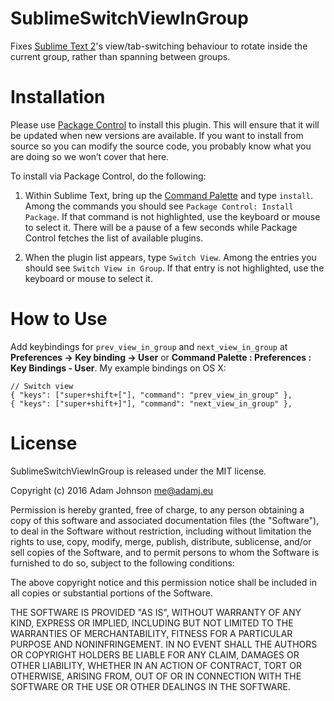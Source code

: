 SublimeSwitchViewInGroup
========================

Fixes [Sublime Text 2][1]'s view/tab-switching behaviour to rotate inside the current group, rather than spanning between groups.

Installation
============

Please use [Package Control](https://sublime.wbond.net/installation) to install this plugin. This will ensure that it will be updated when new versions are available. If you want to install from source so you can modify the source code, you probably know what you are doing so we won’t cover that here.

To install via Package Control, do the following:

1. Within Sublime Text, bring up the [Command Palette](http://docs.sublimetext.info/en/sublime-text-3/extensibility/command_palette.html) and type `install`. Among the commands you should see `Package Control: Install Package`. If that command is not highlighted, use the keyboard or mouse to select it. There will be a pause of a few seconds while Package Control fetches the list of available plugins.

2. When the plugin list appears, type `Switch View`. Among the entries you should see `Switch View in Group`. If that entry is not highlighted, use the keyboard or mouse to select it.

How to Use
==========

Add keybindings for `prev_view_in_group` and `next_view_in_group` at **Preferences -> Key binding -> User** or **Command Palette : Preferences : Key Bindings - User**. My example bindings on OS X:

    // Switch view
    { "keys": ["super+shift+["], "command": "prev_view_in_group" },
    { "keys": ["super+shift+]"], "command": "next_view_in_group" },


License
=======

SublimeSwitchViewInGroup is released under the MIT license.

Copyright (c) 2016 Adam Johnson <me@adamj.eu>

Permission is hereby granted, free of charge, to any person obtaining a copy of this software and associated documentation files (the "Software"), to deal in the Software without restriction, including without limitation the rights to use, copy, modify, merge, publish, distribute, sublicense, and/or sell copies of the Software, and to permit persons to whom the Software is furnished to do so, subject to the following conditions:

The above copyright notice and this permission notice shall be included in all copies or substantial portions of the Software.

THE SOFTWARE IS PROVIDED "AS IS", WITHOUT WARRANTY OF ANY KIND, EXPRESS OR IMPLIED, INCLUDING BUT NOT LIMITED TO THE WARRANTIES OF MERCHANTABILITY, FITNESS FOR A PARTICULAR PURPOSE AND NONINFRINGEMENT. IN NO EVENT SHALL THE AUTHORS OR COPYRIGHT HOLDERS BE LIABLE FOR ANY CLAIM, DAMAGES OR OTHER LIABILITY, WHETHER IN AN ACTION OF CONTRACT, TORT OR OTHERWISE, ARISING FROM, OUT OF OR IN CONNECTION WITH THE SOFTWARE OR THE USE OR OTHER DEALINGS IN THE SOFTWARE.




[1]: http://www.sublimetext.com/2
